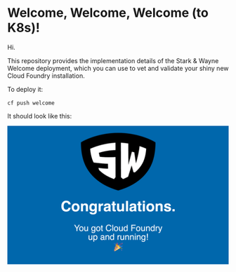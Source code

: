 Welcome, Welcome, Welcome (to K8s)!
===================================

Hi.

This repository provides the implementation details of the Stark &
Wayne Welcome deployment, which you can use to vet and validate
your shiny new Cloud Foundry installation.

To deploy it:

    cf push welcome

It should look like this:

![Welcome to Cloud Foundry](screenshot.png)
